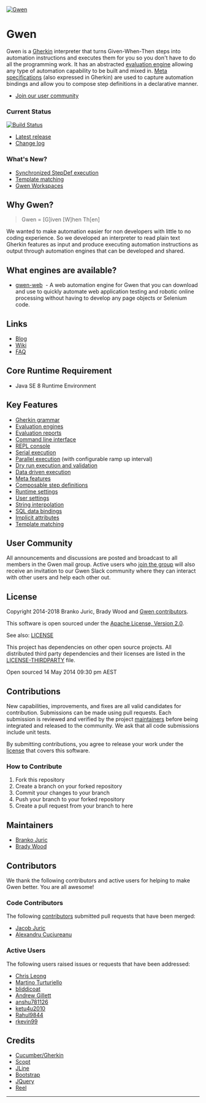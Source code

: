 [![Gwen](https://github.com/gwen-interpreter/gwen/wiki/img/gwen-attractor.png)](https://github.com/gwen-interpreter/gwen/wiki/The-Gwen-Logo)

Gwen
====

Gwen is a [Gherkin](https://github.com/cucumber/cucumber/wiki/Gherkin) interpreter that turns Given-When-Then
steps into automation instructions and executes them for you so you don't have to do all the programming work. It has
an abstracted [evaluation engine](https://github.com/gwen-interpreter/gwen/wiki/Evaluation-Engines) allowing any type of
automation capability to be built and mixed in.
[Meta specifications](https://github.com/gwen-interpreter/gwen/wiki/Meta-Features) (also expressed in Gherkin) are used
to capture automation bindings and allow you to compose step definitions in a declarative manner.

- [Join our user community](#user-community)

### Current Status

[![Build Status](https://travis-ci.org/gwen-interpreter/gwen.svg)](https://travis-ci.org/gwen-interpreter/gwen)

- [Latest release](https://github.com/gwen-interpreter/gwen/releases/latest)
- [Change log](CHANGELOG)

### What's New?

- [Synchronized StepDef execution](https://github.com/gwen-interpreter/gwen-web/wiki/Synchronized-StepDefs)
- [Template matching](https://github.com/gwen-interpreter/gwen/wiki/Template-Matching)
- [Gwen Workspaces](https://gweninterpreter.wordpress.com/2017/12/18/gwen-workspaces/)

Why Gwen?
---------

> Gwen = [G]iven [W]hen Th[en]

We wanted to make automation easier for non developers with little to no coding experience. So we developed an
interpreter to read plain text Gherkin features as input and produce executing automation instructions as output
through automation engines that can be developed and shared.

What engines are available?
---------------------------

- [gwen-web](https://github.com/gwen-interpreter/gwen-web)
  - A web automation engine for Gwen that you can download and use to quickly automate web application testing and
    robotic online processing without having to develop any page objects or Selenium code.

Links
-----

- [Blog](https://gweninterpreter.wordpress.com)
- [Wiki](https://github.com/gwen-interpreter/gwen/wiki)
- [FAQ](https://github.com/gwen-interpreter/gwen/wiki/FAQ)

Core Runtime Requirement
------------------------

- Java SE 8 Runtime Environment

Key Features
------------

- [Gherkin grammar](https://cucumber.io/docs/reference)
- [Evaluation engines](https://github.com/gwen-interpreter/gwen/wiki/Evaluation-Engines)
- [Evaluation reports](https://github.com/gwen-interpreter/gwen/wiki/Evaluation-Reports)
- [Command line interface](https://github.com/gwen-interpreter/gwen/wiki/Command-Line-Interface)
- [REPL console](https://github.com/gwen-interpreter/gwen/wiki/REPL-Console)
- [Serial execution](https://github.com/gwen-interpreter/gwen/wiki/Execution-Modes#serial-execution)
- [Parallel execution](https://github.com/gwen-interpreter/gwen/wiki/Execution-Modes#parallel-execution) (with configurable ramp up interval)
- [Dry run execution and validation](https://github.com/gwen-interpreter/gwen/wiki/Execution-Modes#dry-run-validation)
- [Data driven execution](https://github.com/gwen-interpreter/gwen/wiki/Execution-Modes#data-driven-execution)
- [Meta features](https://github.com/gwen-interpreter/gwen/wiki/Meta-Features)
- [Composable step definitions](https://github.com/gwen-interpreter/gwen/wiki/Meta-Features#composable-step-definitions)
- [Runtime settings](https://github.com/gwen-interpreter/gwen/wiki/Runtime-Settings)
- [User settings](https://github.com/gwen-interpreter/gwen/wiki/User-Settings)
- [String interpolation](https://github.com/gwen-interpreter/gwen/wiki/String-Interpolation)
- [SQL data bindings](https://github.com/gwen-interpreter/gwen/wiki/SQL-Data-Bindings)
- [Implicit attributes](https://github.com/gwen-interpreter/gwen/wiki/Implicit-Attributes)
- [Template matching](https://github.com/gwen-interpreter/gwen/wiki/Template-Matching)

User Community
--------------

All announcements and discussions are posted and broadcast to all members in the Gwen mail group. Active users who
[join the group](https://groups.google.com/d/forum/gwen-interpreter) will also receive an invitation to our Gwen Slack
community where they can interact with other users and help each other out.

License
-------

Copyright 2014-2018 Branko Juric, Brady Wood and [Gwen contributors](#code-contributors).

This software is open sourced under the
[Apache License, Version 2.0](http://www.apache.org/licenses/LICENSE-2.0.txt).

See also: [LICENSE](LICENSE)

This project has dependencies on other open source projects. All distributed third party dependencies and their
licenses are listed in the [LICENSE-THIRDPARTY](LICENSE-THIRDPARTY) file.

Open sourced 14 May 2014 09:30 pm AEST

Contributions
-------------

New capabilities, improvements, and fixes are all valid candidates for contribution. Submissions can be made using
pull requests. Each submission is reviewed and verified by the project [maintainers](#maintainers) before being
integrated and released to the community. We ask that all code submissions include unit tests.

By submitting contributions, you agree to release your work under the [license](#license) that covers this software.

### How to Contribute

1. Fork this repository
2. Create a branch on your forked repository
3. Commit your changes to your branch
4. Push your branch to your forked repository
5. Create a pull request from your branch to here

Maintainers
-----------

- [Branko Juric](https://github.com/bjuric)
- [Brady Wood](https://github.com/bradywood)

Contributors
------------

We thank the following contributors and active users for helping to make Gwen better. You are all awesome!

### Code Contributors

The following [contributors](https://github.com/gwen-interpreter/gwen/graphs/contributors) submitted pull requests
that have been merged:

- [Jacob Juric](https://github.com/TheReturningVoid)
- [Alexandru Cuciureanu](https://github.com/acuciureanu)

### Active Users

The following users raised issues or requests that have been addressed:

- [Chris Leong](https://github.com/aztheque)
- [Martino Turturiello](https://github.com/martino-jelli)
- [bliddicoat](https://github.com/bliddicoat)
- [Andrew Gillett](https://github.com/asgillett)
- [anshu781126](https://github.com/anshu781126)
- [ketu4u2010](https://github.com/ketu4u2010)
- [Rahul9844](https://github.com/Rahul9844)
- [rkevin99](https://github.com/rkevin99)

Credits
-------
- [Cucumber/Gherkin](https://github.com/cucumber/cucumber/wiki/Gherkin)
- [Scopt](https://github.com/scopt/scopt)
- [JLine](https://github.com/jline/jline2)
- [Bootstrap](https://getbootstrap.com/)
- [JQuery](https://jquery.com/)
- [Reel](https://github.com/pisi/Reel)

---
